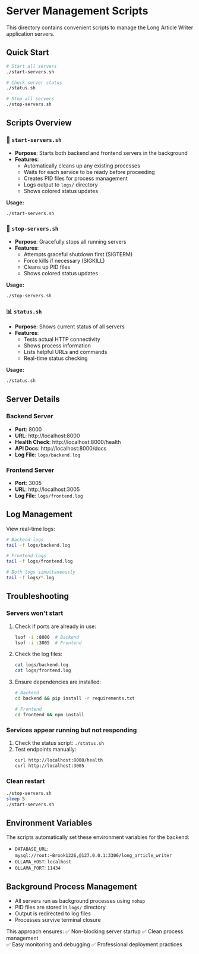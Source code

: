 # Server Management Scripts

This directory contains convenient scripts to manage the Long Article Writer application servers.

## Quick Start

```bash
# Start all servers
./start-servers.sh

# Check server status
./status.sh

# Stop all servers
./stop-servers.sh
```

## Scripts Overview

### 🚀 `start-servers.sh`
- **Purpose**: Starts both backend and frontend servers in the background
- **Features**:
  - Automatically cleans up any existing processes
  - Waits for each service to be ready before proceeding
  - Creates PID files for process management
  - Logs output to `logs/` directory
  - Shows colored status updates

**Usage:**
```bash
./start-servers.sh
```

### 🛑 `stop-servers.sh`
- **Purpose**: Gracefully stops all running servers
- **Features**:
  - Attempts graceful shutdown first (SIGTERM)
  - Force kills if necessary (SIGKILL)
  - Cleans up PID files
  - Shows colored status updates

**Usage:**
```bash
./stop-servers.sh
```

### 📊 `status.sh`
- **Purpose**: Shows current status of all servers
- **Features**:
  - Tests actual HTTP connectivity
  - Shows process information
  - Lists helpful URLs and commands
  - Real-time status checking

**Usage:**
```bash
./status.sh
```

## Server Details

### Backend Server
- **Port**: 8000
- **URL**: http://localhost:8000
- **Health Check**: http://localhost:8000/health
- **API Docs**: http://localhost:8000/docs
- **Log File**: `logs/backend.log`

### Frontend Server
- **Port**: 3005  
- **URL**: http://localhost:3005
- **Log File**: `logs/frontend.log`

## Log Management

View real-time logs:
```bash
# Backend logs
tail -f logs/backend.log

# Frontend logs
tail -f logs/frontend.log

# Both logs simultaneously
tail -f logs/*.log
```

## Troubleshooting

### Servers won't start
1. Check if ports are already in use:
   ```bash
   lsof -i :8000  # Backend
   lsof -i :3005  # Frontend
   ```

2. Check the log files:
   ```bash
   cat logs/backend.log
   cat logs/frontend.log
   ```

3. Ensure dependencies are installed:
   ```bash
   # Backend
   cd backend && pip install -r requirements.txt
   
   # Frontend  
   cd frontend && npm install
   ```

### Services appear running but not responding
1. Check the status script: `./status.sh`
2. Test endpoints manually:
   ```bash
   curl http://localhost:8000/health
   curl http://localhost:3005
   ```

### Clean restart
```bash
./stop-servers.sh
sleep 5
./start-servers.sh
```

## Environment Variables

The scripts automatically set these environment variables for the backend:

- `DATABASE_URL`: `mysql://root:~Brook1226,@127.0.0.1:3306/long_article_writer`
- `OLLAMA_HOST`: `localhost`
- `OLLAMA_PORT`: `11434`

## Background Process Management

- All servers run as background processes using `nohup`
- PID files are stored in `logs/` directory
- Output is redirected to log files
- Processes survive terminal closure

This approach ensures:
✅ Non-blocking server startup
✅ Clean process management  
✅ Easy monitoring and debugging
✅ Professional deployment practices